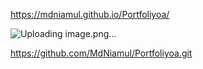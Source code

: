 https://mdniamul.github.io/Portfoliyoa/

![Uploading image.png…]()

https://github.com/MdNiamul/Portfoliyoa.git

